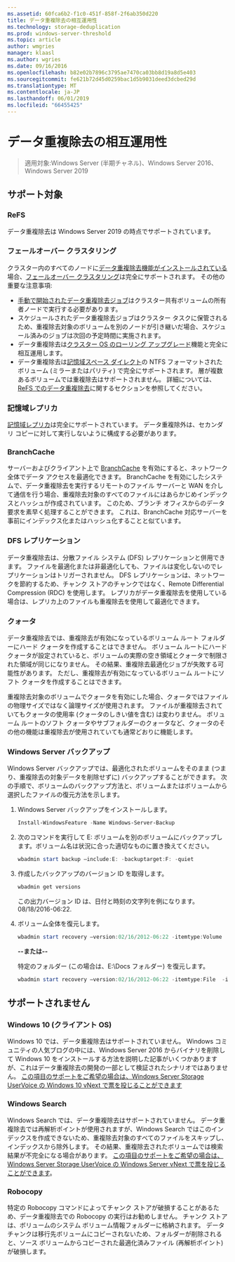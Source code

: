 ```yaml
---
ms.assetid: 60fca6b2-f1c0-451f-858f-2f6ab350d220
title: データ重複除去の相互運用性
ms.technology: storage-deduplication
ms.prod: windows-server-threshold
ms.topic: article
author: wmgries
manager: klaasl
ms.author: wgries
ms.date: 09/16/2016
ms.openlocfilehash: b82e02b7896c3795ae7470ca03bb8d19a8d5e403
ms.sourcegitcommit: fe621b72d45d0259bac1d5b9031deed3dcbed29d
ms.translationtype: MT
ms.contentlocale: ja-JP
ms.lasthandoff: 06/01/2019
ms.locfileid: "66455425"
---
```

# <a name="data-deduplication-interoperability"></a>データ重複除去の相互運用性

> 適用対象:Windows Server (半期チャネル)、Windows Server 2016、Windows Server 2019

## <a name="supported"></a>サポート対象

### <a name="refs"></a>ReFS
データ重複除去は Windows Server 2019 の時点でサポートされています。 

### <a name="failover-clustering"></a>フェールオーバー クラスタリング

クラスター内のすべてのノードに[データ重複除去機能がインストールされている](install-enable.md#install-dedup)場合、[フェールオーバー クラスタリング](../..//failover-clustering/failover-clustering-overview.md)は完全にサポートされます。 その他の重要な注意事項:

* [手動で開始されたデータ重複除去ジョブ](run.md#running-dedup-jobs-manually)はクラスター共有ボリュームの所有者ノードで実行する必要があります。
* スケジュールされたデータ重複除去ジョブはクラスター タスクに保管されるため、重複除去対象のボリュームを別のノードが引き継いだ場合、スケジュール済みのジョブは次回の予定時間に実施されます。
* データ重複除去は[クラスター OS のローリング アップグレード](../..//failover-clustering/cluster-operating-system-rolling-upgrade.md)機能と完全に相互運用します。
* データ重複除去は[記憶域スペース ダイレクト](../storage-spaces/storage-spaces-direct-overview.md)の NTFS フォーマットされたボリューム (ミラーまたはパリティ) で完全にサポートされます。 層が複数あるボリュームでは重複除去はサポートされません。 詳細については、[ReFS でのデータ重複除去](#unsupported)に関するセクションを参照してください。

### <a name="storage-replica"></a>記憶域レプリカ
[記憶域レプリカ](../storage-replica/storage-replica-overview.md)は完全にサポートされています。 データ重複除外は、セカンダリ コピーに対して実行しないように構成する必要があります。

### <a name="branchcache"></a>BranchCache
サーバーおよびクライアント上で [BranchCache](../../networking/branchcache/branchcache.md) を有効にすると、ネットワーク全体でデータ アクセスを最適化できます。 BranchCache を有効にしたシステムで、データ重複除去を実行するリモートのファイル サーバーと WAN を介して通信を行う場合、重複除去対象のすべてのファイルにはあらかじめインデックスとハッシュが作成されています。 このため、ブランチ オフィスからのデータ要求を素早く処理することができます。 これは、BranchCache 対応サーバーを事前にインデックス化またはハッシュ化することと似ています。

### <a name="dfs-replication"></a>DFS レプリケーション
データ重複除去は、分散ファイル システム (DFS) レプリケーションと併用できます。 ファイルを最適化または非最適化しても、ファイルは変化しないのでレプリケーションはトリガーされません。 DFS レプリケーションは、ネットワークを節約するため、チャンク ストアのチャンクではなく、Remote Differential Compression (RDC) を使用します。 レプリカがデータ重複除去を使用している場合は、レプリカ上のファイルも重複除去を使用して最適化できます。

### <a name="quotas"></a>クォータ
データ重複除去では、重複除去が有効になっているボリューム ルート フォルダーにハード クォータを作成することはできません。 ボリューム ルートにハード クォータが設定されていると、ボリュームの実際の空き領域とクォータで制限された領域が同じになりません。 その結果、重複除去最適化ジョブが失敗する可能性があります。 ただし、重複除去が有効になっているボリューム ルートにソフト クォータを作成することはできます。 

重複除去対象のボリュームでクォータを有効にした場合、クォータではファイルの物理サイズではなく論理サイズが使用されます。 ファイルが重複除去されていてもクォータの使用率 (クォータのしきい値を含む) は変わりません。 ボリューム ルートのソフト クォータやサブフォルダーのクォータなど、クォータのその他の機能は重複除去が使用されていても通常どおりに機能します。

### <a name="windows-server-backup"></a>Windows Server バックアップ
Windows Server バックアップでは、最適化されたボリュームをそのまま (つまり、重複除去の対象データを削除せずに) バックアップすることができます。 次の手順で、ボリュームのバックアップ方法と、ボリュームまたはボリュームから選択したファイルの復元方法を示します。
1. Windows Server バックアップをインストールします。  
    ```PowerShell
    Install-WindowsFeature -Name Windows-Server-Backup
    ```

2. 次のコマンドを実行して E: ボリュームを別のボリュームにバックアップします。ボリューム名は状況に合った適切なものに置き換えてください。  
    ```PowerShell
    wbadmin start backup –include:E: -backuptarget:F: -quiet
    ```
3. 作成したバックアップのバージョン ID を取得します。

    ```PowerShell
    wbadmin get versions
    ```

    この出力バージョン ID は、日付と時刻の文字列を例になります。08/18/2016-06:22.

4. ボリューム全体を復元します。
    ```PowerShell
    wbadmin start recovery –version:02/16/2012-06:22 -itemtype:Volume  -items:E: -recoveryTarget:E:
    ```

    **--または--**  

    特定のフォルダー (この場合は、E:\Docs フォルダー) を復元します。
    ```PowerShell
    wbadmin start recovery –version:02/16/2012-06:22 -itemtype:File  -items:E:\Docs  -recursive
    ```

## <a name="unsupported"></a>サポートされません

### <a name="windows-10-client-os"></a>Windows 10 (クライアント OS)
Windows 10 では、データ重複除去はサポートされていません。 Windows コミュニティの人気ブログの中には、Windows Server 2016 からバイナリを削除して Windows 10 をインストールする方法を説明した記事がいくつかありますが、これはデータ重複除去の開発の一部として検証されたシナリオではありません。 [この項目のサポートをご希望の場合は、Windows Server Storage UserVoice の Windows 10 vNext で票を投じることができます](https://windowsserver.uservoice.com/forums/295056-storage/suggestions/9011008-add-deduplication-support-to-client-os)

### <a name="windows-search"></a>Windows Search
Windows Search では、データ重複除去はサポートされていません。 データ重複除去では再解析ポイントが使用されますが、Windows Search ではこのインデックスを作成できないため、重複除去対象のすべてのファイルをスキップし、インデックスから除外します。 その結果、重複除去されたボリュームでは検索結果が不完全になる場合があります。 [この項目のサポートをご希望の場合は、Windows Server Storage UserVoice の Windows Server vNext で票を投じることができます](https://windowsserver.uservoice.com/forums/295056-storage/suggestions/17888647-make-windows-search-service-work-with-data-dedupli)。

### <a name="robocopy"></a>Robocopy
特定の Robocopy コマンドによってチャンク ストアが破損することがあるため、データ重複除去での Robocopy の実行はお勧めしません。 チャンク ストアは、ボリュームのシステム ボリューム情報フォルダーに格納されます。 データ チャンクは移行先ボリュームにコピーされないため、フォルダーが削除されると、ソース ボリュームからコピーされた最適化済みファイル (再解析ポイント) が破損します。
